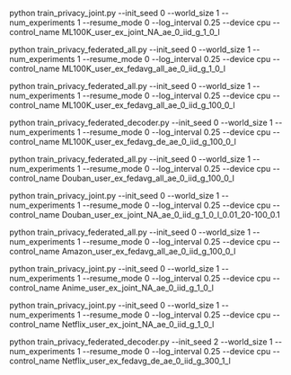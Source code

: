 python train_privacy_joint.py --init_seed 0 --world_size 1 --num_experiments 1 --resume_mode 0 --log_interval 0.25 --device cpu --control_name ML100K_user_ex_joint_NA_ae_0_iid_g_1_0_l

python train_privacy_federated_all.py --init_seed 0 --world_size 1 --num_experiments 1 --resume_mode 0 --log_interval 0.25 --device cpu --control_name ML100K_user_ex_fedavg_all_ae_0_iid_g_1_0_l

python train_privacy_federated_all.py --init_seed 0 --world_size 1 --num_experiments 1 --resume_mode 0 --log_interval 0.25 --device cpu --control_name ML100K_user_ex_fedavg_all_ae_0_iid_g_100_0_l

python train_privacy_federated_decoder.py --init_seed 0 --world_size 1 --num_experiments 1 --resume_mode 0 --log_interval 0.25 --device cpu --control_name ML100K_user_ex_fedavg_de_ae_0_iid_g_100_0_l

python train_privacy_federated_all.py --init_seed 0 --world_size 1 --num_experiments 1 --resume_mode 0 --log_interval 0.25 --device cpu --control_name Douban_user_ex_fedavg_all_ae_0_iid_g_100_0_l

python train_privacy_joint.py --init_seed 0 --world_size 1 --num_experiments 1 --resume_mode 0 --log_interval 0.25 --device cpu --control_name Douban_user_ex_joint_NA_ae_0_iid_g_1_0_l_0.01_20-100_0.1



python train_privacy_federated_all.py --init_seed 0 --world_size 1 --num_experiments 1 --resume_mode 0 --log_interval 0.25 --device cpu --control_name Amazon_user_ex_fedavg_all_ae_0_iid_g_100_0_l


python train_privacy_joint.py --init_seed 0 --world_size 1 --num_experiments 1 --resume_mode 0 --log_interval 0.25 --device cpu --control_name Anime_user_ex_joint_NA_ae_0_iid_g_1_0_l

python train_privacy_joint.py --init_seed 0 --world_size 1 --num_experiments 1 --resume_mode 0 --log_interval 0.25 --device cpu --control_name Netflix_user_ex_joint_NA_ae_0_iid_g_1_0_l



python train_privacy_federated_decoder.py --init_seed 2 --world_size 1 --num_experiments 1 --resume_mode 0 --log_interval 0.25 --device cpu --control_name Netflix_user_ex_fedavg_de_ae_0_iid_g_300_1_l
